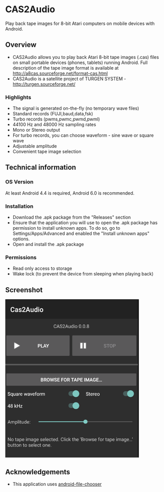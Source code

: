 # CAS2Audio
Play back tape images for 8-bit Atari computers on mobile devices with Android.

## Overview

* CAS2Audio allows you to play back Atari 8-bit tape images (.cas) files on small portable devices (phones, tablets) running Android. Full description of the tape image format is available at http://a8cas.sourceforge.net/format-cas.html
* CAS2Audio is a satellite project of TURGEN SYSTEM - http://turgen.sourceforge.net/

### Highlights

* The signal is generated on-the-fly (no temporary wave files)
* Standard records (FUJI,baud,data,fsk)
* Turbo records (pwms,pwmc,pwmd,pwml)
* 44100 Hz and 48000 Hz sampling rates
* Mono or Stereo output
* For turbo records, you can choose waveform - sine wave or square wave
* Adjustable amplitude
* Convenient tape image selection

## Technical information

### OS Version
At least Android 4.4 is required, Android 6.0 is recommended.

### Installation

* Download the .apk package from the "Releases" section
* Ensure that the application you will use to open the .apk package has permission to install unknown apps. To do so, go to Settings/Apps/Advanced and enabled the "Install unknown apps" options.
* Open and install the .apk package

### Permissions

* Read only access to storage
* Wake lock (to prevent the device from sleeping when playing back)

## Screenshot
![Screenshot](c2a_shot1.png)

## Acknowledgements
* This application uses [android-file-chooser](https://github.com/hedzr/android-file-chooser)



